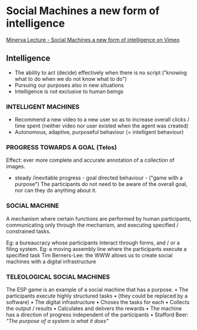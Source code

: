 # Social Machines a new form of intelligence
[Minerva Lecture - Social Machines a new form of intelligence on Vimeo](https://vimeo.com/823344161)

## Intelligence
- The ability to act (decide) effectively when there is no script ("knowing what to do when we do not know what to do")
- Pursuing our purposes also in new situations
- Intelligence is not exclusive to human beings

### INTELLIGENT MACHINES
- Recommend a new video to a new user so as to increase overall clicks / time spent (neither video nor user existed when the agent was created)
- Autonomous, adaptive, purposeful behaviour (= intelligent behaviour)

### PROGRESS TOWARDS A GOAL (Telos)
Effect: ever more complete and accurate annotation of a collection of images.
- steady /inevitable progress - goal directed behaviour - ("game with a purpose")
The participants do not need to be aware of the overall goal,
nor can they do anything about it.

### SOCIAL MACHINE
A mechanism where certain functions are performed by human participants, communicating only through the mechanism, and executing specified / constrained tasks.

Eg: a bureaucracy whose participants interact through forms, and / or a filing system.
Eg: a moving assembly line where the participants execute a specified task
Tim Berners-Lee: the WWW allows us to create social machines with a digital infrastructure

### TELEOLOGICAL SOCIAL MACHINES
The ESP game is an example of a social machine that has a purpose.
• The participants execute highly structured tasks
	• (they could be replaced by a software)
• The digital infrastructure
	• Choses the tasks for each
	• Collects the output / results
	• Calculates and delivers the rewards
• The machine has a direction of progress independent of the participants
• Stafford Beer: *"The purpose of a system is what it does"*


